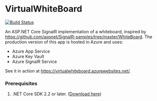 # VirtualWhiteBoard

[![Build Status](https://caddie.visualstudio.com/VirtualWhiteBoard/_apis/build/status/scottaddie.VirtualWhiteBoard?branchName=master)](https://caddie.visualstudio.com/VirtualWhiteBoard/_build/latest?definitionId=3&branchName=master)

An ASP.NET Core SignalR implementation of a whiteboard, inspired by https://github.com/aspnet/SignalR-samples/tree/master/WhiteBoard. The production version of this app is hosted in Azure and uses:

- Azure App Service
- Azure Key Vault
- Azure SignalR Service

 See it in action at https://virtualwhiteboard.azurewebsites.net/.
 
 ### Prerequisites

1. .NET Core SDK 2.2 or later. ([Download here](https://www.microsoft.com/net/download/all))
